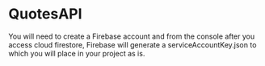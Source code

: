 # QuotesAPI

You will need to create a Firebase account and from the console after you access cloud firestore, Firebase will generate a serviceAccountKey.json to which you will place in your project as is.
